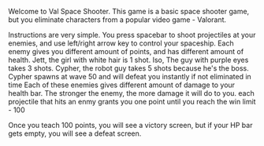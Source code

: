 Welcome to Val Space Shooter.
This game is a basic space shooter game, but you eliminate characters from a popular video game - Valorant.

Instructions are very simple. You press spacebar to shoot projectiles at your enemies, and use left/right arrow key to control your spaceship. 
Each enemy gives you different amount of points, and has different amount of health. 
Jett, the girl with white hair is 1 shot.
Iso, The guy with purple eyes takes 3 shots.
Cypher, the robot guy takes 5 shots because he's the boss. 
Cypher spawns at wave 50 and will defeat you instantly if not eliminated in time 
Each of these enemies gives different amount of damage to your health bar. 
The stronger the enemy, the more damage it will do to you.
each projectile that hits an enmy grants you one point until you reach the win limit - 100 

Once you teach 100 points, you will see a victory screen, but if your HP bar gets empty, you will see a defeat screen. 
